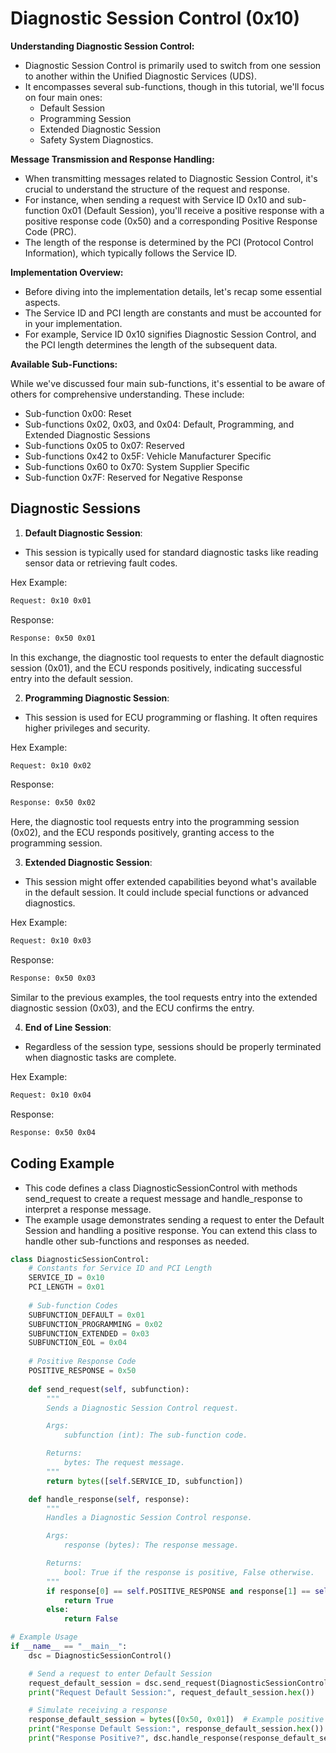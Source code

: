 # Diagnostic Session Control (0x10)

**Understanding Diagnostic Session Control:**

- Diagnostic Session Control is primarily used to switch from one session to another within the Unified Diagnostic Services (UDS).
- It encompasses several sub-functions, though in this tutorial, we'll focus on four main ones:
  - Default Session
  - Programming Session
  - Extended Diagnostic Session
  - Safety System Diagnostics.

**Message Transmission and Response Handling:**

- When transmitting messages related to Diagnostic Session Control, it's crucial to understand the structure of the request and response.
- For instance, when sending a request with Service ID 0x10 and sub-function 0x01 (Default Session), you'll receive a positive response with a positive response code (0x50) and a corresponding Positive Response Code (PRC).
- The length of the response is determined by the PCI (Protocol Control Information), which typically follows the Service ID.

**Implementation Overview:**

- Before diving into the implementation details, let's recap some essential aspects.
- The Service ID and PCI length are constants and must be accounted for in your implementation.
- For example, Service ID 0x10 signifies Diagnostic Session Control, and the PCI length determines the length of the subsequent data.

**Available Sub-Functions:**

While we've discussed four main sub-functions, it's essential to be aware of others for comprehensive understanding. These include:

- Sub-function 0x00: Reset
- Sub-functions 0x02, 0x03, and 0x04: Default, Programming, and Extended Diagnostic Sessions
- Sub-functions 0x05 to 0x07: Reserved
- Sub-functions 0x42 to 0x5F: Vehicle Manufacturer Specific
- Sub-functions 0x60 to 0x70: System Supplier Specific
- Sub-function 0x7F: Reserved for Negative Response

## Diagnostic Sessions

1. **Default Diagnostic Session**:

- This session is typically used for standard diagnostic tasks like reading sensor data or retrieving fault codes.

Hex Example:

```sh
Request: 0x10 0x01
```

Response:

```sh
Response: 0x50 0x01
```

In this exchange, the diagnostic tool requests to enter the default diagnostic session (0x01), and the ECU responds positively, indicating successful entry into the default session.

2. **Programming Diagnostic Session**:

- This session is used for ECU programming or flashing. It often requires higher privileges and security.

Hex Example:

```sh
Request: 0x10 0x02
```

Response:

```sh
Response: 0x50 0x02
```

Here, the diagnostic tool requests entry into the programming session (0x02), and the ECU responds positively, granting access to the programming session.

3. **Extended Diagnostic Session**:

- This session might offer extended capabilities beyond what's available in the default session. It could include special functions or advanced diagnostics.

Hex Example:

```sh
Request: 0x10 0x03
```

Response:

```sh
Response: 0x50 0x03
```

Similar to the previous examples, the tool requests entry into the extended diagnostic session (0x03), and the ECU confirms the entry.

4. **End of Line Session**:

- Regardless of the session type, sessions should be properly terminated when diagnostic tasks are complete.

Hex Example:

```sh
Request: 0x10 0x04
```

Response:

```sh
Response: 0x50 0x04
```

## Coding Example

- This code defines a class DiagnosticSessionControl with methods send_request to create a request message and handle_response to interpret a response message.
- The example usage demonstrates sending a request to enter the Default Session and handling a positive response. You can extend this class to handle other sub-functions and responses as needed.

```py
class DiagnosticSessionControl:
    # Constants for Service ID and PCI Length
    SERVICE_ID = 0x10
    PCI_LENGTH = 0x01
  
    # Sub-function Codes
    SUBFUNCTION_DEFAULT = 0x01
    SUBFUNCTION_PROGRAMMING = 0x02
    SUBFUNCTION_EXTENDED = 0x03
    SUBFUNCTION_EOL = 0x04
  
    # Positive Response Code
    POSITIVE_RESPONSE = 0x50
  
    def send_request(self, subfunction):
        """
        Sends a Diagnostic Session Control request.

        Args:
            subfunction (int): The sub-function code.

        Returns:
            bytes: The request message.
        """
        return bytes([self.SERVICE_ID, subfunction])

    def handle_response(self, response):
        """
        Handles a Diagnostic Session Control response.

        Args:
            response (bytes): The response message.

        Returns:
            bool: True if the response is positive, False otherwise.
        """
        if response[0] == self.POSITIVE_RESPONSE and response[1] == self.SUBFUNCTION_DEFAULT:
            return True
        else:
            return False

# Example Usage
if __name__ == "__main__":
    dsc = DiagnosticSessionControl()

    # Send a request to enter Default Session
    request_default_session = dsc.send_request(DiagnosticSessionControl.SUBFUNCTION_DEFAULT)
    print("Request Default Session:", request_default_session.hex())

    # Simulate receiving a response
    response_default_session = bytes([0x50, 0x01])  # Example positive response
    print("Response Default Session:", response_default_session.hex())
    print("Response Positive?", dsc.handle_response(response_default_session))
```
